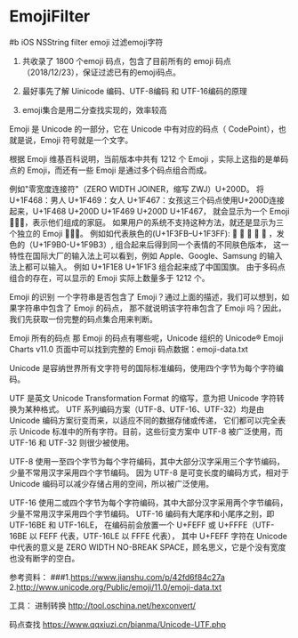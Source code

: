 # EmojiFilter
#b iOS NSString filter emoji 
过滤emoji字符

1. 共收录了 1800 个emoji 码点，包含了目前所有的 emoji 码点（2018/12/23），保证过滤已有的emoji码点。

2. 最好事先了解 Uinicode 编码、UTF-8编码 和 UTF-16编码的原理

3. emoji集合是用二分查找实现的，效率较高

Emoji 是 Unicode 的一部分，它在 Unicode 中有对应的码点（ CodePoint），也就是说，Emoji 符号就是一个文字。

根据 Emoji 维基百科说明，当前版本中共有 1212 个 Emoji ，实际上这指的是单码点的 Emoji，而还有一些 Emoji 是通过多个码点组合而成。

例如"零宽度连接符"（ZERO WIDTH JOINER，缩写 ZWJ）U+200D。
将U+1F468：男人 U+1F469：女人  U+1F467：女孩这三个码点使用U+200D连接起来，U+1F468 U+200D U+1F469 U+200D U+1F467，
就会显示为一个 Emoji 👨‍👩‍👧，表示他们组成的家庭。
如果用户的系统不支持这种方法，就还是显示为三个独立的 Emoji 👨👩👧。
例如如代表肤色的(U+1F3FB–U+1F3FF): 🏻 🏼 🏽 🏾 🏿 ，发色的（U+1F9B0-U+1F9B3）,
组合起来后得到同一个表情的不同肤色版本，
这一特性在国际大厂的输入法上可以看到，例如 Apple、Google、Samsung 的输入法上都可以输入。
例如 U+1F1E8 U+1F1F3 组合起来成了中国国旗。
由于多码点组合的存在，可以显示的 Emoji 实际上数量多于 1212 个。

Emoji 的识别
一个字符串是否包含了 Emoji？通过上面的描述，我们可以想到，如果字符串中包含了 Emoji 的码点，
那不就说明该字符串包含了 Emoji 吗？因此，我们先获取一份完整的码点集合用来判断。

Emoji 所有的码点
那 Emoji 的码点有哪些呢，Unicode 组织的 Unicode® Emoji Charts v11.0 页面中可以找到完整的 Emoji 码点数据：emoji-data.txt 

Unicode 是容纳世界所有文字符号的国际标准编码，使用四个字节为每个字符编码。

UTF 是英文 Unicode Transformation Format 的缩写，意为把 Unicode 字符转换为某种格式。
UTF 系列编码方案（UTF-8、UTF-16、UTF-32）均是由 Unicode 编码方案衍变而来，以适应不同的数据存储或传递，
它们都可以完全表示 Unicode 标准中的所有字符。目前，这些衍变方案中 UTF-8 被广泛使用，而 UTF-16 和 UTF-32 则很少被使用。

UTF-8 使用一至四个字节为每个字符编码，其中大部分汉字采用三个字节编码，少量不常用汉字采用四个字节编码。
因为 UTF-8 是可变长度的编码方式，相对于 Unicode 编码可以减少存储占用的空间，所以被广泛使用。

UTF-16 使用二或四个字节为每个字符编码，其中大部分汉字采用两个字节编码，少量不常用汉字采用四个字节编码。
UTF-16 编码有大尾序和小尾序之别，即 UTF-16BE 和 UTF-16LE，
在编码前会放置一个 U+FEFF 或 U+FFFE（UTF-16BE 以 FEFF 代表，UTF-16LE 以 FFFE 代表），
其中 U+FEFF 字符在 Unicode 中代表的意义是 ZERO WIDTH NO-BREAK SPACE，顾名思义，它是个没有宽度也没有断字的空白。

参考资料：
###1.https://www.jianshu.com/p/42fd6f84c27a
2.http://www.unicode.org/Public/emoji/11.0/emoji-data.txt

工具：
进制转换
http://tool.oschina.net/hexconvert/ 

码点查找
https://www.qqxiuzi.cn/bianma/Unicode-UTF.php
